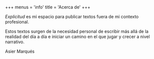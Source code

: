 +++
menus = 'info'
title = 'Acerca de'
+++

*Explicitud* es mi espacio para publicar textos fuera de mi contexto profesional.

Estos textos surgen de la necesidad personal de escribir más allá de la realidad del día a día e iniciar un camino en el que jugar y crecer a nivel narrativo.

Asier Marqués